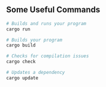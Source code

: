 ## Some Useful Commands

```bash
# Builds and runs your program
cargo run

# Builds your program
cargo build

# Checks for compilation issues
cargo check

# Updates a dependency
cargo update
```
